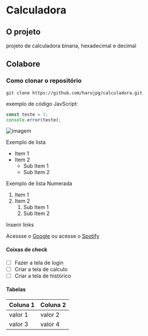 # Calculadora

## O projeto
projeto de calculadora binaria, hexadecimal e decimal

## Colabore

### Como clonar o repositório
```
git clone https://github.com/harujpg/calculadora.git
```
exemplo de código JavScript:

```js
const teste = 1;
console.error(teste);
```

![imagem](https://preview.redd.it/lva3l93cv5461.png?width=640&crop=smart&auto=webp&s=941f637e0109fe692f2190a55cfc2d6255db0acd)

Exemplo de lista
 - Item 1
 - Item 2
    - Sub Item 1
    - Sub Item 2

Exemplo de lista Numerada

1. Item 1
2. Item 2
    1. Sub Item 1
    2. Sub Item 2

Inserir links

Acessse o [Google](https://www.google.com.br)
ou acesse o [Spotify](https://open.spotify.com/user/31fvs4l5vz6wc3iocyczkr7fazrm)

#### Coixas de check

-[ ] Fazer a tela de login
-[ ] Criar a tela de calculo
-[ ] Criar a tela de histórico

#### Tabelas
| Coluna 1 | Coluna 2 |
| -------- | -------- |
| valor 1  | valor 2  |
| valor 3  | valor 4  |